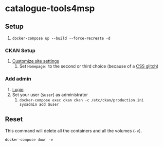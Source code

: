# catalogue-tools4msp

## Setup

1. `docker-compose up --build --force-recreate -d`

### CKAN Setup

1. [Customize site settings](http://localhost:5000/ckan-admin/config)
   1. Set `Homepage:` to the second or third choice (because of a [CSS glitch](https://github.com/ckan/ckan/issues/6542))

### Add admin

1. [Login](http://localhost:5000/user/login)
2. Set your user (`$user`) as administrator
   1. `docker-compose exec ckan ckan -c /etc/ckan/production.ini sysadmin add $user`

## Reset

This command will delete all the containers and all the volumes (`-v`).

``` 
docker-compose down -v
```
